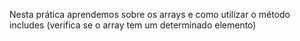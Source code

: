 Nesta prática aprendemos sobre os arrays e como utilizar o método includes (verifica se o array tem um determinado elemento)